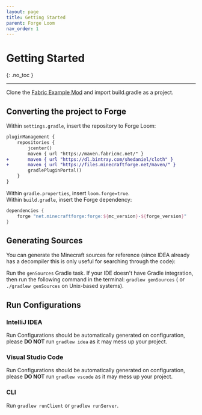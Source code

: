 ```yaml
---
layout: page
title: Getting Started
parent: Forge Loom
nav_order: 1
---
```


# Getting Started

{: .no_toc }

---

Clone the [Fabric Example Mod](https://github.com/FabricMC/fabric-example-mod/) and import build.gradle as a project.

## Converting the project to Forge

Within `settings.gradle`, insert the repository to Forge Loom:

```diff
pluginManagement {
    repositories {
        jcenter()
        maven { url "https://maven.fabricmc.net/" }
+       maven { url "https://dl.bintray.com/shedaniel/cloth" }
+       maven { url "https://files.minecraftforge.net/maven/" }
        gradlePluginPortal()
    }
}
```

Within `gradle.properties`, insert `loom.forge=true`.  
Within `build.gradle`, insert the Forge dependency:

```groovy
dependencies {
    forge "net.minecraftforge:forge:${mc_version}-${forge_version}"
}
```

## Generating Sources

You can generate the Minecraft sources for reference (since IDEA already has a decompiler this is only useful for searching through the code):

Run the `genSources` Gradle task. If your IDE doesn't have Gradle integration, then run the following command in the terminal: `gradlew genSources` (
or `./gradlew genSources` on Unix-based systems).

## Run Configurations

### IntelliJ IDEA

Run Configurations should be automatically generated on configuration, please **DO NOT** run `gradlew idea` as it may mess up your project.

### Visual Studio Code

Run Configurations should be automatically generated on configuration, please **DO NOT** run `gradlew vscode` as it may mess up your project.

### CLI

Run `gradlew runClient` or `gradlew runServer`.